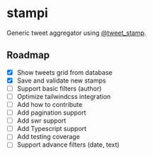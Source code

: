 # stampi

Generic tweet aggregator using [@tweet_stamp](https://tweetstamp.org/).

## Roadmap

- [x] Show tweets grid from database
- [x] Save and validate new stamps
- [ ] Support basic filters (author)
- [ ] Optimize tailwindcss integration
- [ ] Add how to contribute
- [ ] Add pagination support
- [ ] Add swr support
- [ ] Add Typescript support
- [ ] Add testing coverage
- [ ] Support advance filters (date, text)

